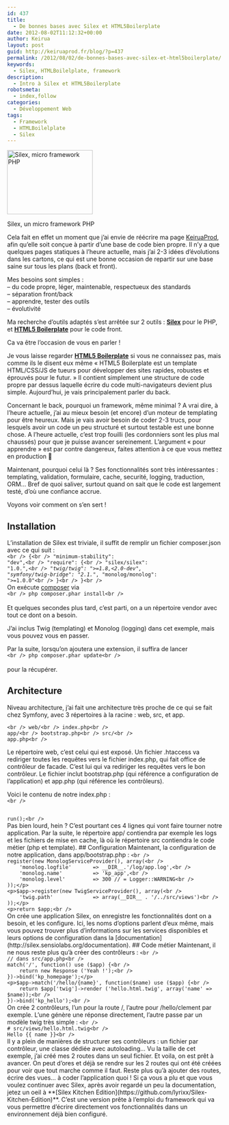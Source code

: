 ```yaml
---
id: 437
title:
  - De bonnes bases avec Silex et HTML5Boilerplate
date: 2012-08-02T11:12:32+00:00
author: Keirua
layout: post
guid: http://keiruaprod.fr/blog/?p=437
permalink: /2012/08/02/de-bonnes-bases-avec-silex-et-html5boilerplate/
keywords:
  - Silex, HTMLBoilelplate, framework
description:
  - Intro à Silex et HTML5Boilerplate
robotsmeta:
  - index,follow
categories:
  - Développement Web
tags:
  - Framework
  - HTMLBoilelplate
  - Silex
---
```

<div id="attachment_450" style="width: 210px" class="wp-caption alignright">
  <a href="http://silex.sensiolabs.org/"><img class=" wp-image-450  " title="logo-silex3" src="https://keiruaprod.fr/blog/wp-content/uploads/2012/08/logo-silex3.png" alt="Silex, micro framework PHP" width="200" height="150" /></a>
  
  <p class="wp-caption-text">
    Silex, un micro framework PHP
  </p>
</div>

Cela fait en effet un moment que j&rsquo;ai envie de réécrire ma page [KeiruaProd](www.keiruaprod.fr), afin qu&rsquo;elle soit conçue à partir d&rsquo;une base de code bien propre. Il n&rsquo;y a que quelques pages statiques à l&rsquo;heure actuelle, mais j&rsquo;ai 2-3 idées d&rsquo;évolutions dans les cartons, ce qui est une bonne occasion de repartir sur une base saine sur tous les plans (back et front).

Mes besoins sont simples :  
&#8211; du code propre, léger, maintenable, respectueux des standards  
&#8211; séparation front/back  
&#8211; apprendre, tester des outils  
&#8211; évolutivité

Ma recherche d&rsquo;outils adaptés s&rsquo;est arrêtée sur 2 outils : **[Silex](http://silex.sensiolabs.org/)** pour le PHP, et **[HTML5 Boilerplate](http://fr.html5boilerplate.com/)** pour le code front.

Ca va être l&rsquo;occasion de vous en parler !

<!--more-->

Je vous laisse regarder **[HTML5 Boilerplate](http://fr.html5boilerplate.com/)** si vous ne connaissez pas, mais comme ils le disent eux même « HTML5 Boilerplate est un template HTML/CSS/JS de tueurs pour développer des sites rapides, robustes et éprouvés pour le futur. » Il contient simplement une structure de code propre par dessus laquelle écrire du code multi-navigateurs devient plus simple. Aujourd&rsquo;hui, je vais principalement parler du back.

Concernant le back, pourquoi un framework, même minimal ? A vrai dire, à l&rsquo;heure actuelle, j&rsquo;ai au mieux besoin (et encore) d&rsquo;un moteur de templating pour être heureux. Mais je vais avoir besoin de coder 2-3 trucs, pour lesquels avoir un code un peu structuré et surtout testable est une bonne chose. A l&rsquo;heure actuelle, c&rsquo;est trop fouilli (les cordonniers sont les plus mal chaussés) pour que je puisse avancer sereinement. L&rsquo;argument « pour apprendre » est par contre dangereux, faites attention à ce que vous mettez en production 🙂

Maintenant, pourquoi celui là ? Ses fonctionnalités sont très intéressantes : templating, validation, formulaire, cache, securité, logging, traduction, ORM&#8230; Bref de quoi saliver, surtout quand on sait que le code est largement testé, d&rsquo;où une confiance accrue.

Voyons voir comment on s&rsquo;en sert !

## Installation

L&rsquo;installation de Silex est triviale, il suffit de remplir un fichier composer.json avec ce qui suit :  
<code lang="javascript">&lt;br />
{&lt;br />
    "minimum-stability": "dev",&lt;br />
    "require": {&lt;br />
        "silex/silex": "1.0.*",&lt;br />
		"twig/twig": ">=1.8,&lt;2.0-dev",
		"symfony/twig-bridge": "2.1.*",
		"monolog/monolog": ">=1.0.0"&lt;br />
    }&lt;br />
}&lt;br />
</code>  
On exécute [composer](http://getcomposer.org/download/) via  
<code lang="bash">&lt;br />
php composer.phar install&lt;br />
</code>  
Et quelques secondes plus tard, c&rsquo;est parti, on a un répertoire vendor avec tout ce dont on a besoin.

J&rsquo;ai inclus Twig (templating) et Monolog (logging) dans cet exemple, mais vous pouvez vous en passer.

Par la suite, lorsqu&rsquo;on ajoutera une extension, il suffira de lancer  
<code lang="bash">&lt;br />
php composer.phar update&lt;br />
</code>  
pour la récupérer.

## Architecture

Niveau architecture, j&rsquo;ai fait une architecture très proche de ce qui se fait chez Symfony, avec 3 répertoires à la racine : web, src, et app.

<code lang="bash">&lt;br />
web/&lt;br />
  index.php&lt;br />
app/&lt;br />
  bootstrap.php&lt;br />
src/&lt;br />
  app.php&lt;br />
</code>

Le répertoire web, c&rsquo;est celui qui est exposé. Un fichier .htaccess va rediriger toutes les requêtes vers le fichier index.php, qui fait office de contrôleur de facade. C&rsquo;est lui qui va rediriger les requêtes vers le bon contrôleur. Le fichier inclut bootstrap.php (qui référence a configuration de l&rsquo;application) et app.php (qui référence les contrôleurs).

Voici le contenu de notre index.php :  
<code lang="php">&lt;br />
<?php
// On charge les librairies
require_once __DIR__.'/../vendor/autoload.php';

// On crée l'application
$app = require __DIR__.'/../app/bootstrap.php';
// On charge les contrôleurs
require __DIR__.'/../src/app.php';

$app->run();&lt;br />
</code>

Pas bien lourd, hein ? C&rsquo;est pourtant ces 4 lignes qui vont faire tourner notre application.

Par la suite, le répertoire app/ contiendra par exemple les logs et les fichiers de mise en cache, là où le répertoire src contiendra le code métier (php et template).

## Configuration

Maintenant, la configuration de notre application, dans app/bootstrap.php :  
<code lang="php">&lt;br />
<?php
use Silex\Provider\MonologServiceProvider, 
	Silex\Provider\TwigServiceProvider;

$app = new Silex\Application();

$app->register(new MonologServiceProvider(), array(&lt;br />
    'monolog.logfile'       => __DIR__.'/log/app.log',&lt;br />
    'monolog.name'          => 'kp_app',&lt;br />
    'monolog.level'         => 300 // = Logger::WARNING&lt;br />
));&lt;/p>
&lt;p>$app->register(new TwigServiceProvider(), array(&lt;br />
    'twig.path'             => array(__DIR__ . '/../src/views')&lt;br />
));&lt;/p>
&lt;p>return $app;&lt;br />
</code>

On crée une application Silex, on enregistre les fonctionnalités dont on a besoin, et les configure. Ici, les noms d&rsquo;options parlent d&rsquo;eux même, mais vous pouvez trouver plus d&rsquo;informations sur les services disponibles et leurs options de configuration dans la [documentation](http://silex.sensiolabs.org/documentation).

## Code métier

Maintenant, il ne nous reste plus qu&rsquo;à créer des contrôleurs :  
<code lang="php">&lt;br />
// dans src/app.php&lt;br />
<?php 
use Symfony\Component\HttpFoundation\Response;

$app->match('/', function() use ($app) {&lt;br />
	return new Response ('Yeah !');&lt;br />
})->bind('kp_homepage');&lt;/p>
&lt;p>$app->match('/hello/{name}', function($name) use ($app) {&lt;br />
	return $app['twig']->render ('hello.html.twig', array('name' => $name));&lt;br />
})->bind('kp_hello');&lt;br />
</code>

On crée 2 contrôleurs, l&rsquo;un pour la route /, l&rsquo;autre pour /hello/clement par exemple. L&rsquo;une génère une réponse directement, l&rsquo;autre passe par un modèle twig très simple :  
<code lang="html">&lt;br />
# src/views/hello.html.twig&lt;br />
Hello {{ name }}&lt;br />
</code>

Il y a plein de manières de structurer ses contrôleurs : un fichier par contrôleur, une classe dédiée avec autoloading&#8230; Vu la taille de cet exemple, j&rsquo;ai créé mes 2 routes dans un seul fichier.

Et voila, on est prêt à avancer. On peut d&rsquo;ores et déjà se rendre sur les 2 routes qui ont été créées pour voir que tout marche comme il faut. Reste plus qu&rsquo;à ajouter des routes, écrire des vues&#8230; à coder l&rsquo;application quoi !

Si ça vous a plu et que vous voulez continuer avec Silex, après avoir regardé un peu la documentation, jetez un oeil à **[Silex Kitchen Edition](https://github.com/lyrixx/Silex-Kitchen-Edition)**. C&rsquo;est une version prête à l&#8217;emploi du framework qui va vous permettre d&rsquo;écrire directement vos fonctionnalités dans un environnement déjà bien configuré.